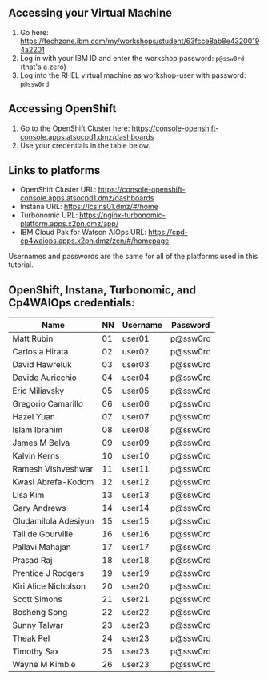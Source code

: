 ## Accessing your Virtual Machine
1. Go here: <https://techzone.ibm.com/my/workshops/student/63fcce8ab8e43200194a2201>
2. Log in with your IBM ID and enter the workshop password: `p@ssw0rd` (that's a zero)
3. Log into the RHEL virtual machine as workshop-user with password: `p@ssw0rd`

## Accessing OpenShift
1. Go to the OpenShift Cluster here: <https://console-openshift-console.apps.atsocpd1.dmz/dashboards>
2. Use your credentials in the table below. 

## Links to platforms
- OpenShift Cluster URL: <https://console-openshift-console.apps.atsocpd1.dmz/dashboards>
- Instana URL: <https://lcsins01.dmz/#/home>
- Turbonomic URL: <https://nginx-turbonomic-platform.apps.x2pn.dmz/app/>
- IBM Cloud Pak for Watson AIOps URL: <https://cpd-cp4waiops.apps.x2pn.dmz/zen/#/homepage>

Usernames and passwords are the same for all of the platforms used in this tutorial.

## OpenShift, Instana, Turbonomic, and Cp4WAIOps credentials:

| Name                 | NN | Username | Password |
|----------------------|----|--------------------|--------------------|
| Matt Rubin     | 01 | user01             | p@ssw0rd           |
| Carlos a Hirata       | 02 | user02             | p@ssw0rd           |
| David Hawreluk      | 03 | user03             | p@ssw0rd           |
| Davide Auricchio       | 04 | user04             | p@ssw0rd           |
| Eric Miliavsky       | 05 | user05             | p@ssw0rd           |
| Gregorio Camarillo           | 06 | user06             | p@ssw0rd           |
| Hazel Yuan       | 07 | user07             | p@ssw0rd           |
| Islam Ibrahim        | 08 | user08             | p@ssw0rd           |
| James M Belva         | 09 | user09             | p@ssw0rd           |
| Kalvin Kerns   | 10 | user10             | p@ssw0rd           |
| Ramesh Vishveshwar             | 11 | user11             | p@ssw0rd           |
| Kwasi Abrefa-Kodom | 12 | user12             | p@ssw0rd           |
| Lisa Kim   | 13 | user13             | p@ssw0rd           |
| Gary Andrews   | 14 | user14             | p@ssw0rd           |
| Oludamilola Adesiyun         | 15 | user15             | p@ssw0rd           |
| Tali de Gourville      | 16 | user16             | p@ssw0rd           |
| Pallavi Mahajan         | 17 | user17             | p@ssw0rd           |
| Prasad Raj    | 18 | user18             | p@ssw0rd           |
| Prentice J Rodgers            | 19 | user19             | p@ssw0rd           |
| Kiri Alice Nicholson          | 20 | user20             | p@ssw0rd           |
| Scott Simons        | 21 | user21             | p@ssw0rd           |
| Bosheng Song   | 22 | user22             | p@ssw0rd           |
| Sunny Talwar       | 23 | user23             | p@ssw0rd           |
| Theak Pel       | 24 | user23             | p@ssw0rd           |
| Timothy Sax       | 25 | user23             | p@ssw0rd           |
| Wayne M Kimble       | 26 | user23             | p@ssw0rd           |